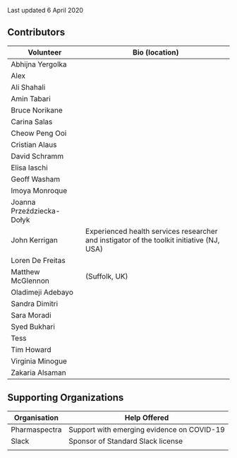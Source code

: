 Last updated 6 April 2020

## Contributors

| Volunteer | Bio (location) |
| --- | --- |
| Abhijna Yergolka |   |
| Alex |   |
| Ali Shahali |   |
| Amin Tabari |   |
| Bruce Norikane |   |
| Carina Salas |   |
| Cheow Peng Ooi |   |
| Cristian Alaus |   |
| David Schramm |   |
| Elisa Iaschi |   |
| Geoff Washam |   |
| Imoya Monroque |   |
| Joanna Przeździecka-Dołyk |   |
| John Kerrigan | Experienced health services researcher and instigator of the toolkit initiative (NJ, USA) |
| Loren De Freitas |   |
| Matthew McGlennon | (Suffolk, UK) |
| Oladimeji Adebayo |   |
| Sandra Dimitri |   |
| Sara Moradi |   |
| Syed Bukhari |   |
| Tess |   |
| Tim Howard |   |
| Virginia Minogue |   |
| Zakaria Alsaman |   |

## Supporting Organizations

| Organisation | Help Offered |
| --- | --- |
| Pharmaspectra | Support with emerging evidence on COVID-19 |
| Slack | Sponsor of Standard Slack license |
|   |   |
